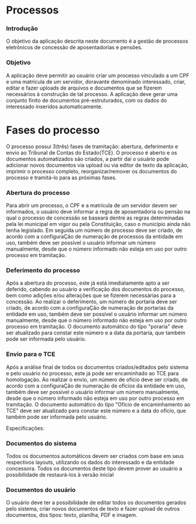 # Processos

### Introdução
O objetivo da aplicação descrita neste documento é a gestão de processos eletrônicos de concessão de aposentadorias e pensões. 

### Objetivo
A aplicação deve permitir ao usuário criar um processo vinculado a um CPF e uma matrícula de um servidor, doravante denominado interessado, criar, editar e fazer uploads de arquivos e documentos que se fizerem necessários à construção de tal processo. A aplicação deve gerar uma conjunto finito de documentos pré-estruturados, com os dados do interessado inseridos automaticamente.

# Fases do processo

O processo possui 3(três) fases de tramitação: abertura, deferimento e envio ao Tribunal de Contas do Estado(TCE). O processo é aberto e os documentos automatizados são criados, a partir daí o usuário pode adicionar novos documentos via upload ou via editor de texto da aplicação, imprimir o processo completo, reorganizar/remover os documentos do processo e tramitá-lo para as próximas fases.

### Abertura do processo

Para abrir um processo, o CPF e a matrícula de um servidor devem ser informados, o usuário deve informar a regra de aposentadoria ou pensão na qual o processo de concessão se baseará dentre as regras determinadas pela lei municipal em vigor ou pela Constituição, caso o município ainda não tenha legislado. Em seguida um número de processo deve ser criado, de acordo com a configuraÇão de numeração de processos da entidade em uso, também deve ser possível o usuário informar um número manualmente, desde que o número informado não esteja em uso por outro processo em tramitação.


### Deferimento do processo

Após a abertura do processo, este já está imediatamente apto a ser deferido, cabendo ao usuário a verificação dos documentos do processo, bem como adições e/ou alterações que se fizerem necessárias para a concessão. Ao realizar o deferimento, um número de portaria deve ser criado, de acordo com a configuraÇão de numeração de portarias da entidade em uso, também deve ser possível o usuário informar um número manualmente, desde que o número informado não esteja em uso por outro processo em tramitação. O documento automático do tipo "poraria" deve ser atualizado para constar este número e a data da portaria, que também pode ser informada pelo usuário.

### Envio para o TCE
Após a análise final de todos os documentos criados/editados pelo sistema e pelo usuário no processo, este já pode ser encaminhado ao TCE para homologação. Ao realizar o envio, um número de ofício deve ser criado, de acordo com a configuraÇão de numeração de ofícios da entidade em uso, também deve ser possível o usuário informar um número manualmente, desde que o número informado não esteja em uso por outro processo em tramitação. O documento automático do tipo "Ofício de encaminhamento ao TCE" deve ser atualizado para constar este número e a data do ofício, que também pode ser informada pelo usuário.

Especificações:

### Documentos do sistema

Todos os documentos automáticos devem ser criados com base em seus respectivos layouts, utilizando os dados do interessado e da entidade concessora. Todos os documentos deste tipo devem prover ao usuário a possibilidade de restaurá-los à versão inicial

### Documentos do usuário

O usuário deve ter a possibilidade de editar todos os documentos gerados pelo sistema, criar novos documentos de texto e fazer upload de outros documentos, dos tipos: texto, planilha, PDF e imagem.


